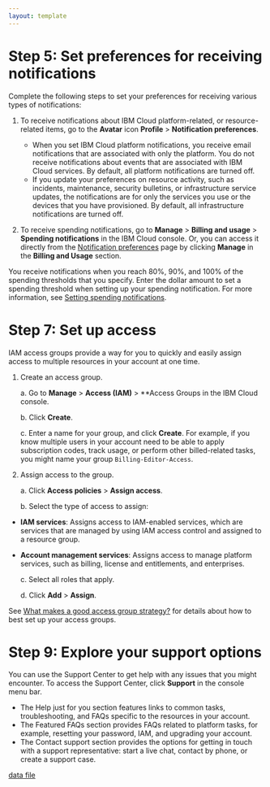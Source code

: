 ```yaml
---
layout: template
---
```


# Step 5: Set preferences for receiving notifications

Complete the following steps to set your preferences for receiving various types of notifications:

1.  To receive notifications about IBM Cloud platform-related, or resource-related items, go to the **Avatar** icon **Profile** > **Notification preferences**.

    -  When you set IBM Cloud platform notifications, you receive email notifications that are associated with only the platform. You do not receive notifications about events that are associated with IBM Cloud services. By default, all platform notifications are turned off.
    -  If you update your preferences on resource activity, such as incidents, maintenance, security bulletins, or infrastructure service updates, the notifications are for only the services you use or the devices that you have provisioned. By default, all infrastructure notifications are turned off.

1.  To receive spending notifications, go to **Manage** > **Billing and usage** > **Spending notifications** in the IBM Cloud console. Or, you can access it directly from the [Notification preferences](https://cloud.ibm.com/login?redirect=%2Fuser%2Fnotifications) page by clicking **Manage** in the **Billing and Usage** section.

You receive notifications when you reach 80%, 90%, and 100% of the spending thresholds that you specify. Enter the dollar amount to set a spending threshold when setting up your spending notification. For more information, see [Setting spending notifications](https://cloud.ibm.com/docs/billing-usage?topic=billing-usage-spending).

# Step 7: Set up access

IAM access groups provide a way for you to quickly and easily assign access to multiple resources in your account at one time.

1.  Create an access group.

     a.  Go to **Manage** > **Access (IAM)** > **Access Groups in the IBM Cloud console.

     b.  Click **Create**.

     c.  Enter a name for your group, and click **Create**. For example, if you know multiple users in your account need to be able to apply subscription codes, track usage, or perform other billed-related tasks, you might name your group `Billing-Editor-Access`.

1.  Assign access to the group.

     a.  Click **Access policies** > **Assign access**.

     b.  Select the type of access to assign:

-  **IAM services**: Assigns access to IAM-enabled services, which are services that are managed by using IAM access control and assigned to a resource group.
-  **Account management services**: Assigns access to manage platform services, such as billing, license and entitlements, and enterprises.

     c. Select all roles that apply.

     d.  Click **Add** > **Assign**.

See [What makes a good access group strategy?](https://cloud.ibm.com/docs/account?topic=account-account_setup#resource-group-strategy) for details about how to best set up your access groups.

# Step 9: Explore your support options

You can use the Support Center to get help with any issues that you might encounter. To access the Support Center, click **Support** in the console menu bar.

-  The Help just for you section features links to common tasks, troubleshooting, and FAQs specific to the resources in your account.
-  The Featured FAQs section provides FAQs related to platform tasks, for example, resetting your password, IAM, and upgrading your account.
-  The Contact support section provides the options for getting in touch with a support representative: start a live chat, contact by phone, or create a support case.


[data file](datafile.md)